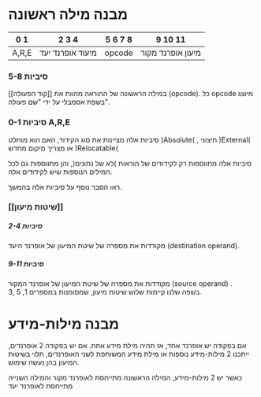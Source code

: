 # מבנה מילה ראשונה 

 | 0 1 | 2 3 4 | 5 6 7 8 | 9 10 11 |
 |:-----:|:-----:|:-----:|:-----:|
 |A,R,E | מיעוד אופרנד יעד | opcode |מיעון אופרנד מקור |

### סיביות  5-8 
במילה הראשונה של ההוראה מהוות את [[קוד הפעולה]] (opcode). כל opcode מיוצג בשפת אסמבלי על ידי "שם פעולה".

### סיביות 0-1 A,R,E
סיביות אלה מציינות את סוג הקידוד, האם הוא מוחלט )Absolute( , חיצוני )External( או מצריך מיקום מחדש )Relocatable( 

סיביות אלה מתווספות רק לקידודים של הוראות )לא של נתונים(, והן מתווספות גם לכל המילים הנוספות שיש לקידודים אלה. 

ראו הסבר נוסף על סיביות אלה בהמשך. 

### [[שיטות מיעון]]
##### סיביות 2-4
מקודדות את מספרה של שיטת המיעון של אופרנד היעד (destination operand). 
##### סיביות 9-11
מקודדות את מספרה של שיטת המיעון של אופרנד המקור (source operand) .  
בשפה שלנו קיימות שלוש שיטות מיעון, שמסומנות במספרים 1, 5 ,3. 

# מבנה מילות-מידע
אם בפקודה יש אופרנד אחד, אז תהיה מילת מידע אחת. אם יש בפקודה 2 אופרנדים, ייתכנו 2 מילות-מידע נוספות או מילת מידע המשותפת לשני האופרנדים,  תלוי בשיטות המיעון בהן נעשה שימוש.

כאשר יש 2 מילות-מידע, המילה הראשונה מתייחסת לאופרנד מקור והמילה השנייה מתייחסת לאופרנד יעד